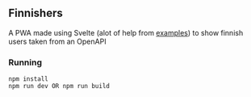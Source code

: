 ## Finnishers

A PWA made using Svelte (alot of help from [examples](https://svelte.dev/examples#hacker-news)) to show finnish users taken from an OpenAPI

### Running

```
npm install
npm run dev OR npm run build
```